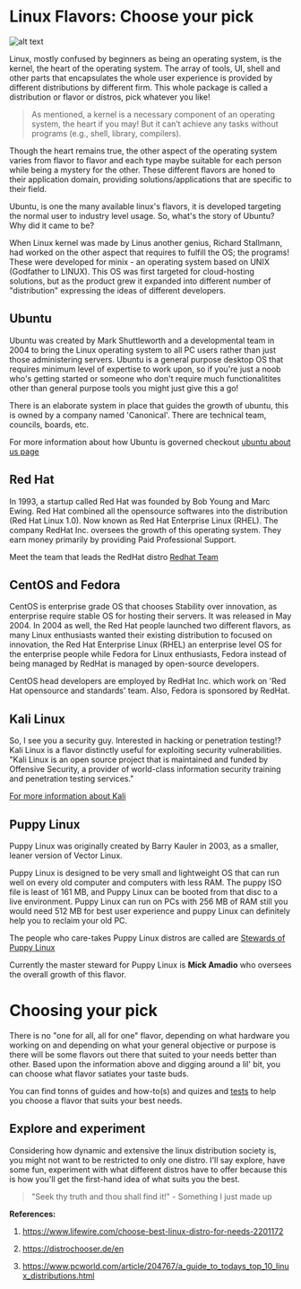 # Linux Flavors: Choose your pick

![alt text](https://swapnil-ingle.github.io/images/linux-flavors.png "Linux Flavors Banner")

Linux, mostly confused by beginners as being an operating system, is the kernel, the heart of the operating system. 
The array of tools, UI, shell and other parts that encapsulates the whole user experience is provided by different distributions
by different firm. This whole package is called a distribution or flavor or distros, pick whatever you like!

> As mentioned, a kernel is a necessary component of an operating system, the heart if you may! 
> But it can’t achieve any tasks without programs (e.g., shell, library, compilers).

Though the heart remains true, the other aspect of the operating system varies from flavor to flavor and each type maybe suitable
for each person while being a mystery for the other. These different flavors are honed to their application domain, providing
solutions/applications that are specific to their field.

Ubuntu, is one the many available linux's flavors, it is developed targeting the normal user to industry level usage. 
So, what's the story of Ubuntu? Why did it came to be?

When Linux kernel was made by Linus another genius, Richard Stallmann, had worked on the other aspect that requires to fulfill the OS; the programs! These were developed for minix - an operating system based on UNIX (Godfather to LINUX).
This OS was first targeted for cloud-hosting solutions, but as the product grew it expanded into different number of "distribution" expressing the ideas of different developers.

## Ubuntu

Ubuntu was created by Mark Shuttleworth and a developmental team in 2004 to bring the Linux operating system to all PC 
users rather than just those administering servers. Ubuntu is a general purpose desktop OS that requires minimum level of expertise to work upon, so if you're just a noob who's getting started or someone who don't require much functionalitites other than general purpose tools you might just give this a go!

There is an elaborate system in place that guides the growth of ubuntu, this is owned by a company named 'Canonical'. There are technical team, councils, boards, etc.

For more information about how Ubuntu is governed checkout [ubuntu about us page](https://www.ubuntu.com/about)

## Red Hat

In 1993, a startup called Red Hat was founded by Bob Young and Marc Ewing. Red Hat combined all the opensource softwares into the distribution (Red Hat Linux 1.0). Now known as Red Hat Enterprise Linux (RHEL). The company RedHat Inc. oversees the growth of this operating system. They earn money primarily by providing Paid Professional Support.

Meet the team that leads the RedHat distro [Redhat Team](https://www.redhat.com/en/about/company/leadership)

## CentOS and Fedora

CentOS is enterprise grade OS that chooses Stability over innovation, as enterprise require stable OS for hosting their servers. It was released in May 2004. In 2004 as well, the Red Hat people launched two different flavors, as many Linux enthusiasts wanted their existing distribution to focused on innovation, the Red Hat Enterprise Linux (RHEL) an enterprise level OS for the enterprise people while Fedora for Linux enthusiasts, Fedora instead of being managed by RedHat is managed by open-source developers.

CentOS head developers are employed by RedHat Inc. which work on 'Red Hat opensource and standards' team. Also, Fedora is sponsored by RedHat.

## Kali Linux

So, I see you a security guy. Interested in hacking or penetration testing!? Kali Linux is a flavor distinctly useful for exploiting security vulnerabilities. 
"Kali Linux is an open source project that is maintained and funded by Offensive Security, a provider of world-class information security training and penetration testing services."

[For more information about Kali](https://www.kali.org/about-us/)

## Puppy Linux

Puppy Linux was originally created by Barry Kauler in 2003, as a smaller, leaner version of Vector Linux.

Puppy Linux is designed to be very small and lightweight OS that can run well on every old computer and computers with less RAM. The puppy ISO file is least of 161 MB, and Puppy Linux can be booted from that disc to a live environment. Puppy Linux can run on PCs with 256 MB of RAM still you would need 512 MB for  best user experience and puppy Linux can definitely help you to reclaim your old PC.

The people who care-takes Puppy Linux distros are called are [Stewards of Puppy Linux](http://puppylinux.com/team.html)

Currently the master steward for Puppy Linux is **Mick Amadio** who oversees the overall growth of this flavor.

# Choosing your pick

There is no "one for all, all for one" flavor, depending on what hardware you working on and depending on what your general objective or purpose is there will be some flavors out there that suited to your needs better than other. Based upon the information above and digging around a lil' bit, you can choose what flavor satiates your taste buds.

You can find tonns of guides and how-to(s) and quizes and [tests](https://distrochooser.de/en) to help you choose a flavor that suits your best needs.

## Explore and experiment 

Considering how dynamic and extensive the linux distribution society is, you might not want to be restricted to only one distro. I'll say explore, have some fun, experiment with what different distros have to offer because this is how you'll get the first-hand idea of what suits you the best.

> "Seek thy truth and thou shall find it!"      - Something I just made up

**References:**

1. https://www.lifewire.com/choose-best-linux-distro-for-needs-2201172

2. https://distrochooser.de/en

3. https://www.pcworld.com/article/204767/a_guide_to_todays_top_10_linux_distributions.html
